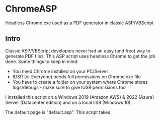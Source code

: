 # ChromeASP
Headless Chrome.exe used as a PDF generator in classic ASP/VBScript
## Intro
Classic ASP/VBScript developers never had an easy (and free) way to generate PDF files. This ASP script uses headless Chrome to get the job done.
Some things to keep in mind:

- You need Chrome installed on your PC/Server
- IUSR (or Everyone) needs full permissions on Chrome.exe file
- You have to create a folder on your system where Chrome stores logs/debugs - make sure to give IUSR permissions too

I installed this script on a Windows 2019 (Amazon AWS) & 2022 (Azure) Server (Datacenter edition) and on a local IIS8 (Windows 10). 

The default page is "default.asp". This script takes 
